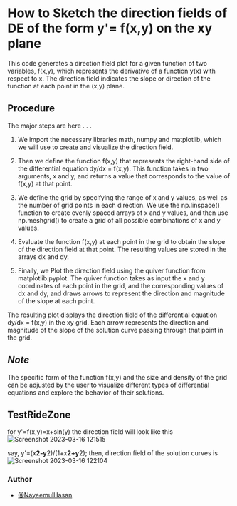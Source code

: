 
# How to Sketch the direction fields of DE of the form y'= f(x,y) on the xy plane
This code generates a direction field plot for a given function of two variables, f(x,y), which represents the derivative of a function y(x) with respect to x. The direction field indicates the slope or direction of the function at each point in the (x,y) plane.


## Procedure 

The major steps are here . . . 




1. We import the necessary libraries math, numpy and matplotlib, which we will use to create and visualize the direction field.

2. Then we define the function f(x,y) that represents the right-hand side of the differential equation dy/dx = f(x,y). This function takes in two arguments, x and y, and returns a value that corresponds to the value of f(x,y) at that point.

3. We define the grid by specifying the range of x and y values, as well as the number of grid points in each direction. We use the np.linspace() function to create evenly spaced arrays of x and y values, and then use np.meshgrid() to create a grid of all possible combinations of x and y values.

4. Evaluate the function f(x,y) at each point in the grid to obtain the slope of the direction field at that point. The resulting values are stored in the arrays dx and dy.

5. Finally, we Plot the direction field using the quiver function from matplotlib.pyplot. The quiver function takes as input the x and y coordinates of each point in the grid, and the corresponding values of dx and dy, and draws arrows to represent the direction and magnitude of the slope at each point.


The resulting plot displays the direction field of the differential equation dy/dx = f(x,y) in the xy grid. Each arrow represents the direction and magnitude of the slope of the solution curve passing through that point in the grid.




## *Note*

The specific form of the function f(x,y) and the size and density of the grid can be adjusted by the user to visualize different types of differential equations and explore the behavior of their solutions.


## TestRideZone

for y'=f(x,y)=x+sin(y) the direction field will look like this 
![Screenshot 2023-03-16 121515](https://user-images.githubusercontent.com/95640041/225531506-e2f0b005-45d0-4a42-a445-006e13f581b3.png)

say, y'=(x**2-y**2)/(1+x**2+y**2); then, direction field of the solution curves is
![Screenshot 2023-03-16 122104](https://user-images.githubusercontent.com/95640041/225532099-d711b636-3592-4e3a-a743-72ee0a3718f4.png)





### Author

- [@NayeemulHasan](https://www.github.com/nayeemulhasan0)

